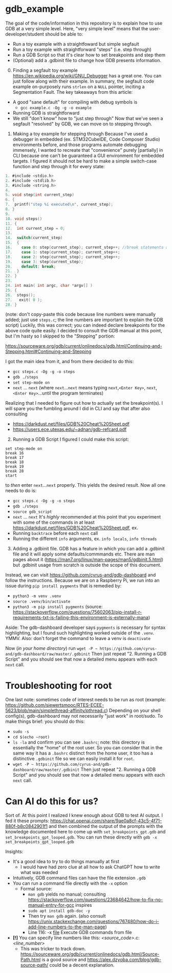 # gdb_example
The goal of the code/information in this repository is to explain how to use GDB at a very simple level.
Here, "very simple level" means that the user-developer/student should be able to:
* Run a toy example with a straightfoward but simple segfault
* Run a toy example with straightforward "steps" (i.e. step through)
* Run a GDB Script so that it's clear how to set breakpoints and step them
* (Optional) add a .gdbinit file to change how GDB presents information.

0. Finding a segfault toy example
https://en.wikipedia.org/wiki/GNU_Debugger has a great one.
You can just follow along with their example. In summary, the segfault code example on-purposely runs `strlen` on a `NULL` pointer, inciting a Segmentation Fault.
The key takeaways from this article:
* A good "sane default" for compiling with debug symbols is
    * `gcc example.c -Og -g -o example`
* Running GDB is straightforward
* We still "don't know" how to "just step through" 
Now that we've seen a segfault "resolved" by GDB, we can move on to stepping through.

1. Making a toy example for stepping through
Because I've used a debugger in embedded (ex. STM32CubeIDE, Code Composer Studio) environments before, and those programs automate debugging immensely, I wanted to recreate that "convenience" purely [partially] in CLI because one can't be guaranteed a GUI environment for embedded targets.
I figured it should not be hard to make a simple switch-case function and step through it for every state:

```c
1. #include <stdio.h>
2. #include <stdlib.h>
3. #include <string.h>
4.
5. void step(int current_step)
6. {
7.  printf("step %i executed\n", current_step);
8. }
9.
10. void steps()
11. {
12.  int current_step = 0;
13.
14.  switch(current_step)
15.  {
16.    case 0: step(current_step); current_step++; //break statements are missing on purpose so that "we're sure" the breakpoints are really working
17.    case 1: step(current_step); current_step++;
18.    case 2: step(current_step); current_step++;
19.    case 3: step(current_step);
20.    default: break;
21.  }
22. }
23.
24. int main( int argc, char *argv[] )
25. {
26.  steps();
27.   exit( 0 );
28. }
```
(note: don't copy-paste this code because line numbers were manually added; just use `steps.c`; the line numbers are important to explain the GDB script)
Luckily, this was correct; you can indeed declare breakpoints for the above code quite easily.
I decided to consult the GDB manual at this point, but I'm hasty so I skipped to the "Stepping" portion: 

https://sourceware.org/gdb/current/onlinedocs/gdb.html/Continuing-and-Stepping.html#Continuing-and-Stepping

I got the main idea from it, and from there decided to do this:
* `gcc steps.c -Og -g -o steps`
* `gdb ./steps`
* `set step-mode on`
* `next` ... `next` (where `next`...`next` means typing `next`,`<Enter Key>`, `next`,`<Enter Key>`...until the program terminates)

Realizing that I needed to figure out how to actually set the breakpoint(s).
I will spare you the fumbling around I did in CLI and say that after also consulting

* https://darkdust.net/files/GDB%20Cheat%20Sheet.pdf
* https://users.ece.utexas.edu/~adnan/gdb-refcard.pdf

2. Running a GDB Script
I figured I could make this script:
```
set step-mode on
break 16
break 17
break 18
break 19
break 28
start
```
to *then* enter `next`...`next` properly. This yields the desired result.
Now all one needs to do is:
* `gcc steps.c -Og -g -o steps`
* `gdb ./steps`
* `source gdb_script`
* `next` ... `next`
It's *highly* recommended at this point that you experiment with some of the commands in at least https://darkdust.net/files/GDB%20Cheat%20Sheet.pdf, ex.
* Running `backtrace` before each `next` call 
* Running the different `info` arguments, ex. `info locals`, `info threads`

3. Adding a .gdbinit file.
GDB has a feature in which you can add a .gdbinit file and it will apply some defaults/commmands etc.
There are man pages about it (https://man7.org/linux/man-pages/man5/gdbinit.5.html) but .gdbinit usage from scratch is outside the scope of this document.

Instead, we can visit https://github.com/cyrus-and/gdb-dashboard and follow the instructions.
Because we are on a Raspberry Pi, we run into an issue during `pip install pygments` that is remedied by:

* `python3 -m venv .venv`
* `source .venv/bin/activate`
* `python3 -m pip install pygments`
(source: https://stackoverflow.com/questions/75602063/pip-install-r-requirements-txt-is-failing-this-environment-is-externally-mana)

Aside: The gdb-dashboard developer says `pygments` is necessary for syntax highlighting, but I found such highlighting worked outside of the `.venv`. YMMV. Also: don't forget the command to leave a venv is `deactivate`

Now (*in your home directory*) run
`wget -P ~ https://github.com/cyrus-and/gdb-dashboard/raw/master/.gdbinit`
Then just repeat "2. Running a GDB Script" and you should see that now a detailed menu appears with each `next` call.

# Troubleshooting for root
One last note: sometimes code of interest needs to be run as root (example: https://github.com/siewertsmooc/RTES-ECEE-5623/blob/main/simplethread-affinity/pthread.c)
Depending on your shell config(s), gdb-dashboard may not necessarily "just work" in root/sudo.
To make things brief: you should do this:
* `sudo -s`
* `cd $(echo ~root)`
* `ls -la` and confirm you can see `.bashrc`; note: this directory is essentially the "home" of the root user. So you can consider that in the same way it has a `.bashrc` distinct from the home user, it too has a distinctive `.gdbinit` file so we can easily install it for `root`.
* `wget -P ~ https://github.com/cyrus-and/gdb-dashboard/raw/master/.gdbinit`
Then just repeat "2. Running a GDB Script" and you should see that now a detailed menu appears with each `next` call.

# Can AI do this for us?
Sort of. At this point I realized I knew enough about GDB to test AI output.
I fed it these prompts: https://chat.openai.com/share/9ae0a8cf-43c5-4f71-880f-b8c0842901f1
and then combined the output of the prompts with the knowledge documented here to come up with `set_breakpoints_gpt.gdb` and `set_breakpoints_gpt_looped.gdb`. You can run these directly with 
`gdb -x set_breakpoints_gpt_looped.gdb`

Insights:
* It's a good idea to try to do things manually at first 
    * I would have had zero clue at all how to ask ChatGPT how to write what was needed
* Intuitively, GDB command files can have the file extension `.gdb`
* You can run a command file directly with the `-x` option
    * Formal source: 
        * `man gdb` yields no manual; consulting https://stackoverflow.com/questions/23684642/how-to-fix-no-manual-entry-for-gcc inspires
        * `sudo apt install gdb-doc -y`
        * Then try `man gdb` again. (also consult https://unix.stackexchange.com/questions/767480/how-do-i-add-line-numbers-to-the-man-page)
        * Line 116: -x <u>file</u> 
        Execute GDB commands from file
* **[!]** You can specify line numbers like this: *<source_code>*.c:*<line_number>*
    * This was tricker to track down. https://sourceware.org/gdb/current/onlinedocs/gdb.html/Source-Path.html is a good source and https://alex.dzyoba.com/blog/gdb-source-path/ could be a decent explanation.
